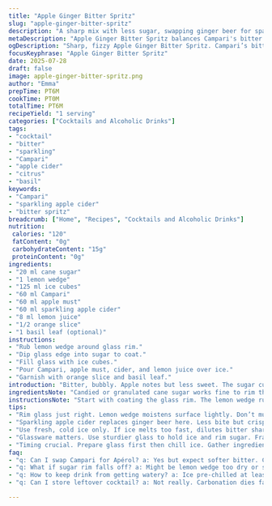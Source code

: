 ```yaml
---
title: "Apple Ginger Bitter Spritz"
slug: "apple-ginger-bitter-spritz"
description: "A sharp mix with less sugar, swapping ginger beer for sparkling apple cider and the liqueur changes to Campari. Slightly longer to chill ice. Citrus and basil remain for freshness. Rimmed glass with lemon sugar, balanced sweet and tart with herbal notes and fizz."
metaDescription: "Apple Ginger Bitter Spritz balances Campari's bitter depth with sparkling apple cider and fresh citrus rimmed with lemon sugar for a sharp, bubbly cocktail."
ogDescription: "Sharp, fizzy Apple Ginger Bitter Spritz. Campari’s bitter edge meets apple cider fizz. Lemon sugar rim and basil add fresh herbal hints. Chill well, serve fresh."
focusKeyphrase: "Apple Ginger Bitter Spritz"
date: 2025-07-28
draft: false
image: apple-ginger-bitter-spritz.png
author: "Emma"
prepTime: PT6M
cookTime: PT0M
totalTime: PT6M
recipeYield: "1 serving"
categories: ["Cocktails and Alcoholic Drinks"]
tags:
- "cocktail"
- "bitter"
- "sparkling"
- "Campari"
- "apple cider"
- "citrus"
- "basil"
keywords:
- "Campari"
- "sparkling apple cider"
- "bitter spritz"
breadcrumb: ["Home", "Recipes", "Cocktails and Alcoholic Drinks"]
nutrition: 
 calories: "120"
 fatContent: "0g"
 carbohydrateContent: "15g"
 proteinContent: "0g"
ingredients:
- "20 ml cane sugar"
- "1 lemon wedge"
- "125 ml ice cubes"
- "60 ml Campari"
- "60 ml apple must"
- "60 ml sparkling apple cider"
- "8 ml lemon juice"
- "1/2 orange slice"
- "1 basil leaf (optional)"
instructions:
- "Rub lemon wedge around glass rim."
- "Dip glass edge into sugar to coat."
- "Fill glass with ice cubes."
- "Pour Campari, apple must, cider, and lemon juice over ice."
- "Garnish with orange slice and basil leaf."
introduction: "Bitter, bubbly. Apple notes but less sweet. The sugar cut by Campari's intensity. Ginger beer swapped with sparkling cider, milder fizz, apple forward. Lemon juice heavier, 8 ml boosts tartness a touch. Basil adds green bite, optional but nice. Rim coats lightly with sugar lined with lemon’s sharpness. Chill ice longer, five to six minutes, makes the mix cool enough but not watery. Orange slices an obvious citrus punch, keep it fresh bright. Simplicity enough, no overdoing bitters, the balance is fragile. Drink fresh, no wait. Sharp, fizzing, quiet herbal hints. Bright drink to cut through heavy food or summer heat."
ingredientsNote: "Candied or granulated cane sugar works fine to rim the glass; balance is key but reducing to 20 ml avoids overpowering sweetness. Campari replaces Apérol here, giving more bitter depth. Using sparkling apple cider rather than ginger beer drops the sharp spicy notes, so the ginger flavor goes from fiery to subtle, more focused on natural apple crispness. Apple must, the pressed juice still cloudy, deepens the fruit base. Fresh lemon wedges rub the rim for aroma and tang, juice is 8 ml instead of 5, to offset the less sharp apple cider. The orange slice is for aroma and color, basil’s herbaceous note remains optional but recommended for a lift. Ice must be fresh and cold, chilling to six minutes maintains integrity without watering down."
instructionsNote: "Start with coating the glass rim. The lemon wedge rubs moisture, then dredge gently in sugar; don't crush the sugar crystals, just a thin, even coat. Filling with a generous 125 ml of ice cubes chills the drink thoroughly. Pour the Campari first, then apple must must be added slowly to avoid disturbing the sugar rim. Follow with the sparkling cider, pour gently to preserve bubbles. Lemon juice last, stir lightly just once or twice with a bar spoon to combine without flattening the carbonation. Garnish promptly with half an orange slice laid against the glass, add basil leaf on top. No muddling or shaking to keep the balance crisp and the fizz alive. Serve immediately for best taste."
tips:
- "Rim glass just right. Lemon wedge moistens surface lightly. Don’t mush sugar crystals. Dip edge gently, thin and even. Too thick ruins balance. Use cane sugar granulated or candied, both work. Keep sugar amount to 20 ml max or sweetness dominates. Chill ice cubes for 5-6 minutes to keep cold. Filled glass with 125 ml ice, plenty to cool but avoid watering down fast. Pour Campari first, slow, steady. Apple must next, careful avoid stirring rim sugar away."
- "Sparkling apple cider replaces ginger beer here. Less bite but crisp apple notes remain. Avoid pouring hard to keep bubbles intact. Lemon juice boost from 5 to 8 ml adds tartness needed to counter mild cider fizz. Stir once, maybe twice; overmix kills carbonation. Basil leaf optional but adds green punch. Not muddled, just whole leaf laid atop for herbal lift. Orange slice for color and sharp citrus aroma, no squeezing. Always serve immediately to keep sparkle alive."
- "Use fresh, cold ice only. If ice melts too fast, dilutes bitter sharp balance. Let ice chill 6 minutes minimum for solid coldness. Don’t skip this step. Apple must is cloudy juice, adds depth, not plain clear apple juice. Add slowly to keep layers distinct. Campari brings bitter complexity. Avoid Apérol substitution unless willing to lose some bitter edge. Sugar rim rimmed glass adds crunch aroma on lip. Keep it thin, no clumps, doesn’t overwhelm drink."
- "Glassware matters. Use sturdier glass to hold ice and rim sugar. Fragile glass risks cracking chilling ice inside. Lemon wedge rim rub releases essential oils, bright aroma enhances every sip. If lemon is too sour or old, replace promptly or rim flavor dulls. Pour biscuit orange slice on edge, not submerged, to keep shape. Basil leaf freshest is best. Wilted or bruised leaf kills effect. No muddling basil here, keep it intact for subtle herbal note."
- "Timing crucial. Prepare glass first then chill ice. Gather ingredients assembled for fast pouring. Pour Campari then apple must slow. Sparkling cider last, pour softly, hold fizz. Add lemon juice final, stir minimal, preserve carbonation. Garnish fast with orange slice and basil leaf. No shaking, no heavy stirring, fizz fragile. Drink immediately. Wait and bubbles go flat, bitterness drops, sweetness dulls. Freshness is everything with this layered bitter spritz."
faq:
- "q: Can I swap Campari for Apérol? a: Yes but expect softer bitter. Campari more intense. Apérol sweeter, less bitterness. Changes balance. Maybe add less sugar if using Apérol. Ginger note misses spicy edge here."
- "q: What if sugar rim falls off? a: Might be lemon wedge too dry or sugar too coarse. Rub lemon wedge firmly, evenly. Dip sugar gently press. Don’t crush crystals or clump forms. Use fresh lemon. Let glass sit few minutes to set rim before adding ice."
- "q: How to keep drink from getting watery? a: Ice pre-chilled at least six minutes. Use plenty ice 125 ml ensures drink stays cool longer. Pour liquids gently, stir lightly once or twice only. Avoid too much stirring or shaking. Use fresh, solid ice cubes, not cracked or old."
- "q: Can I store leftover cocktail? a: Not really. Carbonation dies fast if stored even short time. If needed, use sealed bottle glass, keep cold fridge max hour. Fresh lemon juice fades aroma. Best fresh pour always."

---
```

